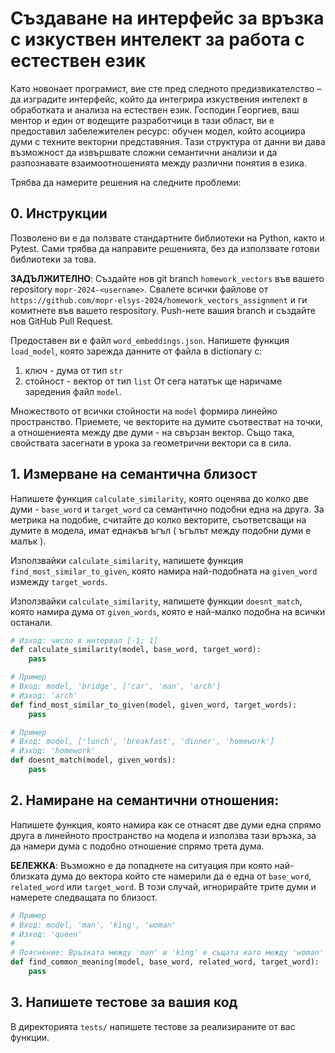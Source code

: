 # Създаване на интерфейс за връзка с изкуствен интелект за работа с естествен език

Като новонает програмист, вие сте пред следното предизвикателство – да изградите интерфейс, който да интегрира изкуствения интелект в обработката и анализа на естествен език. Господин Георгиев, ваш ментор и един от водещите разработчици в тази област, ви е предоставил забележителен ресурс: обучен модел, който асоциира думи с техните векторни представяния. Тази структура от данни ви дава възможност да извършвате сложни семантични анализи и да разпознавате взаимоотношенията между различни понятия в езика.

Трябва да намерите решения на следните проблеми: 

## 0. Инструкции

Позволено ви е да ползвате стандартните библиотеки на Python, както и Pytest. Сами трябва да направите решенията, без да използвате готови библиотеки за това.

**ЗАДЪЛЖИТЕЛНО**: Създайте нов git branch `homework_vectors` във вашето repository `mopr-2024-<username>`. Свалете всички файлове от `https://github.com/mopr-elsys-2024/homework_vectors_assignment` и ги комитнете във вашето respository. Push-нете вашия branch и създайте нов GitHub Pull Request.

Предоставен ви е файл `word_embeddings.json`. Напишете функция `load_model`, която зарежда данните от файла в dictionary с:
1. ключ - дума от тип `str`
2. стойност - вектор от тип `list`
От сега нататък ще наричаме заредения файл `model`.

Множеството от всички стойности на `model` формира линейно пространство.
Приемете, че векторите на думите съотвестват на точки, а отношениеята между две думи - на свързан вектор. 
Също така, свойствата засегнати в урока за геометрични вектори са в сила.

## 1. Измерване на семантична близост

Напишете функция `calculate_similarity`, която оценява до колко две думи - `base_word` и `target_word` са семантично подобни една на друга. 
За метрика на подобие, считайте до колко векторите, съответсващи на думите в модела, имат еднакъв ъгъл ( ъгълът между подобни думи е малък ). 

Използвайки `calculate_similarity`, напишете функция `find_most_similar_to_given`, която намира най-подобната на `given_word` измежду `target_words`.

Използвайки `calculate_similarity`, напишете функции `doesnt_match`, която намира дума от `given_words`, която е най-малко подобна на всички останали.

```python
# Изход: число в интервал [-1; 1]
def calculate_similarity(model, base_word, target_word):
    pass

# Пример
# Вход: model, 'bridge', ['car', 'man', 'arch']
# Изход: 'arch'
def find_most_similar_to_given(model, given_word, target_words):
    pass

# Пример
# Вход: model, ['lunch', 'breakfast', 'dinner', 'homework']
# Изход: 'homework'
def doesnt_match(model, given_words):
    pass
```

## 2. Намиране на семантични отношения: 

Напишете функция, която намира как се отнасят две думи една спрямо друга в линейното пространство на модела и използва тази връзка, за да намери дума с подобно отношение спрямо трета дума.

**БЕЛЕЖКА**: Възможно е да попаднете на ситуация при която най-близката дума до вектора който сте намерили да е една от `base_word`, `related_word` или `target_word`. В този случай, игнорирайте трите думи и намерете следващата по близост.


```python
# Пример
# Вход: model, 'man', 'king', 'woman'
# Изход: 'queen'
#
# Пояснение: Връзката между 'man' и 'king' е същата като между 'woman' и 'queen'
def find_common_meaning(model, base_word, related_word, target_word):
    pass
```

## 3. Напишете тестове за вашия код

В директорията `tests/` напишете тестове за реализираните от вас функции.

